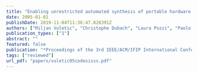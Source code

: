 ```yaml
---
title: "Enabling unrestricted automated synthesis of portable hardware accelerators for virtual machines"
date: 2005-01-01
publishDate: 2019-11-04T11:36:47.828391Z
authors: ["Miljan Vuletic", "Christophe Dubach", "Laura Pozzi", "Paolo Ienne"]
publication_types: ["1"]
abstract: ""
featured: false
publication: "*Proceedings of the 3rd IEEE/ACM/IFIP International Conference on Hardware/Software Codesign and System Synthesis*"
tags: ["reviewed"]
url_pdf: "papers/vuletic05codesisss.pdf"
---
```


